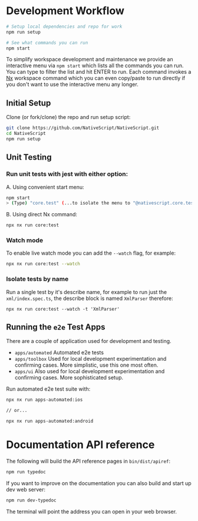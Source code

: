 Development Workflow
====================

```bash
# Setup local dependencies and repo for work
npm run setup

# See what commands you can run
npm start
```

To simplify workspace development and maintenance we provide an interactive menu via `npm start` which lists all the commands you can run. You can type to filter the list and hit ENTER to run. Each command invokes a [Nx](https://nx.dev) workspace command which you can even copy/paste to run directly if you don't want to use the interactive menu any longer.

## Initial Setup

Clone (or fork/clone) the repo and run setup script:

```bash
git clone https://github.com/NativeScript/NativeScript.git
cd NativeScript 
npm run setup
```

## Unit Testing

### Run unit tests with jest with either option:

A. Using convenient start menu:

```bash
npm start 
> (Type) "core.test" (...to isolate the menu to "@nativescript.core.test"), hit ENTER
```

B. Using direct Nx command:

```bash
npx nx run core:test
```

### Watch mode

To enable live watch mode you can add the `--watch` flag, for example:

```bash
npx nx run core:test --watch
```

### Isolate tests by name

Run a single test by it's describe name, for example to run just the `xml/index.spec.ts`, the describe block is named `XmlParser` therefore:

```
npx nx run core:test --watch -t 'XmlParser' 
```

## Running the `e2e` Test Apps

There are a couple of application used for development and testing.
* `apps/automated` Automated e2e tests 
* `apps/toolbox` Used for local development experimentation and confirming cases. More simplistic, use this one most often.
* `apps/ui` Also used for local development experimentation and confirming cases. More sophisticated setup.

Run automated e2e test suite with:

```bash
npx nx run apps-automated:ios

// or...

npx nx run apps-automated:android
```

# Documentation API reference

The following will build the API reference pages in `bin/dist/apiref`:

```bash
npm run typedoc
```

If you want to improve on the documentation you can also build and start up dev web server:

```bash
npm run dev-typedoc
```

The terminal will point the address you can open in your web browser.

